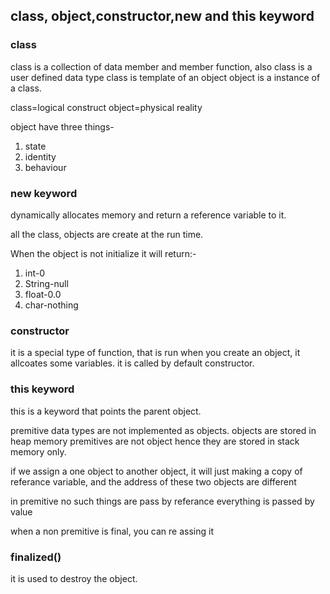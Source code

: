 ## class, object,constructor,new and this keyword
### class
class is a collection of data member and member function, also class is a user defined data type
class is template of an object
object is a instance of a class.

class=logical construct
object=physical reality

object have three things-
1. state
2. identity
3. behaviour

###  new keyword
dynamically allocates memory and return a reference variable to it.

all the class, objects are create at the run time.

When the object is not initialize it will return:-
1. int-0
2. String-null
3. float-0.0
4. char-nothing

###  constructor
it is a special type of function, that is run when you create an object, it allcoates some variables.
it is called by default constructor.

###  this keyword
this is a keyword that points the parent object.

premitive data types are not implemented as objects.
objects are stored in heap memory
premitives are not object hence they are stored in stack memory only.

if we assign a one object to another object, it will just making a copy of referance variable, and the address of these two objects are different

in premitive no such things are pass by referance everything is passed by value

when a non premitive is final, you can re assing it

###  finalized()
it is used to destroy the object.